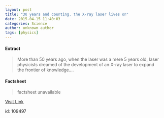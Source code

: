 ```yaml
---
layout: post
title: "30 years and counting, the X-ray laser lives on"
date: 2015-04-15 11:40:03
categories: Science
author: unknown author
tags: [physics]
---
```



#### Extract
>More than 50 years ago, when the laser was a mere 5 years old, laser physicists dreamed of the development of an X-ray laser to expand the frontier of knowledge....

#### Factsheet
>factsheet unavailable

[Visit Link](http://phys.org/news348301570.html)

id:  109497
